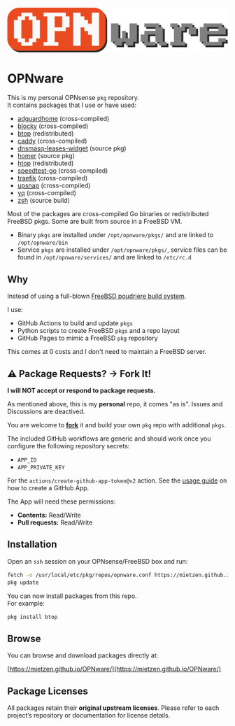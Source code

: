 ![OPNware Logo](OPNware.png)

# OPNware

This is my personal OPNsense `pkg` repository.\
It contains packages that I use or have used:

- [adguardhome](https://adguard.com/en/adguard-home/overview.html) (cross-compiled)
- [blocky](https://github.com/0xERR0R/blocky) (cross-compiled)
- [btop](https://github.com/aristocratos/btop) (redistributed)
- [caddy](https://caddyserver.com/) (cross-compiled)
- [dnsmasq-leases-widget](https://github.com/mietzen/opnsense-dnsmasq-leases-widget) (source pkg)
- [homer](https://homer-demo.netlify.app/) (source pkg)
- [htop](https://htop.dev/) (redistributed)
- [speedtest-go](https://github.com/showwin/speedtest-go) (cross-compiled)
- [traefik](https://traefik.io) (cross-compiled)
- [upsnap](https://github.com/seriousm4x/UpSnap) (cross-compiled)
- [yq](https://mikefarah.gitbook.io/yq) (cross-compiled)
- [zsh](https://git.code.sf.net/p/zsh/code) (source build)

Most of the packages are cross-compiled Go binaries or redistributed FreeBSD pkgs.
Some are built from source in a FreeBSD VM. 

- Binary `pkgs` are installed under `/opt/opnware/pkgs/` and are linked to `/opt/opnware/bin`
- Service `pkgs` are installed under `/opt/opnware/pkgs/`, service files can be found in `/opt/opnware/services/` and are linked to `/etc/rc.d`

## Why

Instead of using a full-blown [FreeBSD poudriere build system](https://github.com/freebsd/poudriere).

I use: 
- GitHub Actions to build and update `pkgs`
- Python scripts to create FreeBSD `pkgs` and a repo layout
- GitHub Pages to mimic a FreeBSD `pkg` repository

This comes at 0 costs and I don't need to maintain a FreeBSD server.

## ⚠️ Package Requests? -> Fork It!

**I will NOT accept or respond to package requests.**

As mentioned above, this is my **personal** repo, it comes "as is". Issues and Discussions are deactived.

You are welcome to [**fork**](https://github.com/mietzen/OPNware/fork) it and build your own `pkg` repo with additional `pkgs`.

The included GitHub workflows are generic and should work once you configure the following repository secrets:

- `APP_ID`
- `APP_PRIVATE_KEY`

For the `actions/create-github-app-token@v2` action. See the [usage guide](https://github.com/actions/create-github-app-token?tab=readme-ov-file#usage) on how to create a GitHub App.

The App will need these permissions:

- **Contents:** Read/Write
- **Pull requests:** Read/Write

## Installation

Open an `ssh` session on your OPNsense/FreeBSD box and run:

```sh
fetch -o /usr/local/etc/pkg/repos/opnware.conf https://mietzen.github.io/OPNware/opnware.conf
pkg update
````

You can now install packages from this repo.\
For example:

```sh
pkg install btop
```

## Browse

You can browse and download packages directly at:

[https://mietzen.github.io/OPNware/](https://mietzen.github.io/OPNware/)


## Package Licenses

All packages retain their **original upstream licenses**.
Please refer to each project’s repository or documentation for license details.
